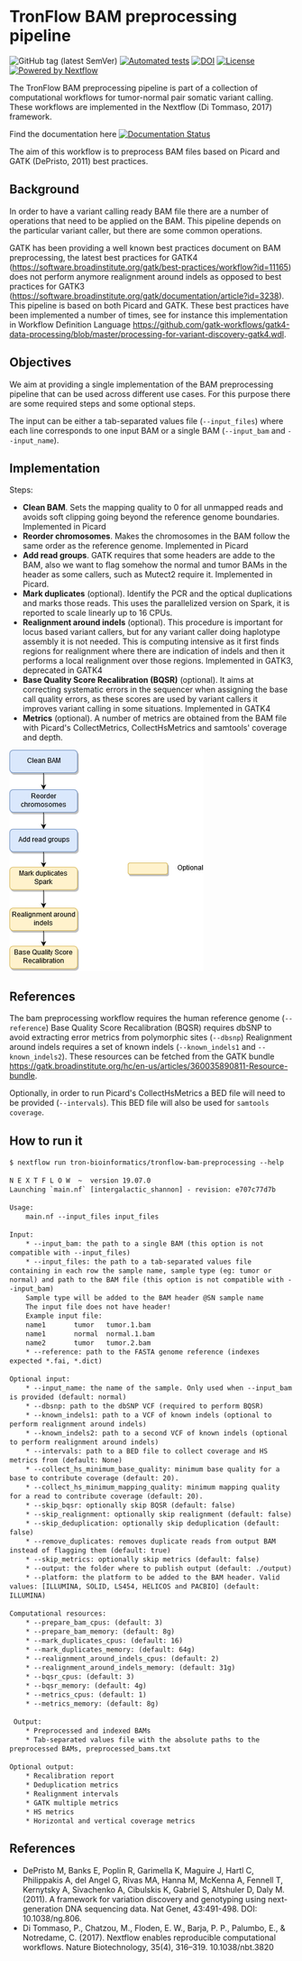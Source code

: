 # TronFlow BAM preprocessing pipeline

![GitHub tag (latest SemVer)](https://img.shields.io/github/v/release/tron-bioinformatics/tronflow-bam-preprocessing?sort=semver)
[![Automated tests](https://github.com/TRON-Bioinformatics/tronflow-bam-preprocessing/actions/workflows/automated_tests.yml/badge.svg)](https://github.com/TRON-Bioinformatics/tronflow-bam-preprocessing/actions/workflows/automated_tests.yml)
[![DOI](https://zenodo.org/badge/358400957.svg)](https://zenodo.org/badge/latestdoi/358400957)
[![License](https://img.shields.io/badge/license-MIT-green)](https://opensource.org/licenses/MIT)
[![Powered by Nextflow](https://img.shields.io/badge/powered%20by-Nextflow-orange.svg?style=flat&colorA=E1523D&colorB=007D8A)](https://www.nextflow.io/)

The TronFlow BAM preprocessing pipeline is part of a collection of computational workflows for tumor-normal pair 
somatic variant calling. These workflows are implemented in the Nextflow (Di Tommaso, 2017) framework.

Find the documentation here [![Documentation Status](https://readthedocs.org/projects/tronflow-docs/badge/?version=latest)](https://tronflow-docs.readthedocs.io/en/latest/?badge=latest)


The aim of this workflow is to preprocess BAM files based on Picard and GATK (DePristo, 2011) best practices.


## Background

In order to have a variant calling ready BAM file there are a number of operations that need to be applied on the BAM. 
This pipeline depends on the particular variant caller, but there are some common operations.

GATK has been providing a well known best practices document on BAM preprocessing, the latest best practices for 
GATK4 (https://software.broadinstitute.org/gatk/best-practices/workflow?id=11165) does not perform anymore realignment around indels as opposed to best practices for GATK3 (https://software.broadinstitute.org/gatk/documentation/article?id=3238). This pipeline is based on both Picard and GATK. These best practices have been implemented a number of times, see for instance this implementation in Workflow Definition Language https://github.com/gatk-workflows/gatk4-data-processing/blob/master/processing-for-variant-discovery-gatk4.wdl.


## Objectives

We aim at providing a single implementation of the BAM preprocessing pipeline that can be used across different 
use cases. 
For this purpose there are some required steps and some optional steps.  

The input can be either a tab-separated values file (`--input_files`) where each line corresponds to one input BAM or a single BAM (`--input_bam` and `--input_name`).

## Implementation

Steps:

* **Clean BAM**. Sets the mapping quality to 0 for all unmapped reads and avoids soft clipping going beyond the reference genome boundaries. Implemented in Picard
* **Reorder chromosomes**. Makes the chromosomes in the BAM follow the same order as the reference genome. Implemented in Picard
* **Add read groups**. GATK requires that some headers are adde to the BAM, also we want to flag somehow the normal and tumor BAMs in the header as some callers, such as Mutect2 require it. Implemented in Picard.
* **Mark duplicates** (optional). Identify the PCR and the optical duplications and marks those reads. This uses the parallelized version on Spark, it is reported to scale linearly up to 16 CPUs.
* **Realignment around indels** (optional). This procedure is important for locus based variant callers, but for any variant caller doing haplotype assembly it is not needed. This is computing intensive as it first finds regions for realignment where there are indication of indels  and then it performs a local realignment over those regions. Implemented in GATK3, deprecated in GATK4
* **Base Quality Score Recalibration (BQSR)** (optional). It aims at correcting systematic errors in the sequencer when assigning the base call quality errors, as these scores are used by variant callers it improves variant calling in some situations. Implemented in GATK4
* **Metrics** (optional). A number of metrics are obtained from the BAM file with Picard's CollectMetrics, CollectHsMetrics and samtools' coverage and depth.

![Pipeline](figures/bam_preprocessing2.png)

## References

The bam preprocessing workflow requires the human reference genome (`--reference`)
Base Quality Score Recalibration (BQSR) requires dbSNP to avoid extracting error metrics from polymorphic sites (`--dbsnp`)
Realignment around indels requires a set of known indels (`--known_indels1` and `--known_indels2`).
These resources can be fetched from the GATK bundle https://gatk.broadinstitute.org/hc/en-us/articles/360035890811-Resource-bundle.

Optionally, in order to run Picard's CollectHsMetrics a BED file will need to be provided (`--intervals`).
This BED file will also be used for `samtools coverage`.


## How to run it

```
$ nextflow run tron-bioinformatics/tronflow-bam-preprocessing --help

N E X T F L O W  ~  version 19.07.0
Launching `main.nf` [intergalactic_shannon] - revision: e707c77d7b

Usage:
    main.nf --input_files input_files

Input:
    * --input_bam: the path to a single BAM (this option is not compatible with --input_files)
    * --input_files: the path to a tab-separated values file containing in each row the sample name, sample type (eg: tumor or normal) and path to the BAM file (this option is not compatible with --input_bam)
    Sample type will be added to the BAM header @SN sample name
    The input file does not have header!
    Example input file:
    name1       tumor   tumor.1.bam
    name1       normal  normal.1.bam
    name2       tumor   tumor.2.bam
    * --reference: path to the FASTA genome reference (indexes expected *.fai, *.dict)

Optional input:
    * --input_name: the name of the sample. Only used when --input_bam is provided (default: normal)
    * --dbsnp: path to the dbSNP VCF (required to perform BQSR)
    * --known_indels1: path to a VCF of known indels (optional to perform realignment around indels)
    * --known_indels2: path to a second VCF of known indels (optional to perform realignment around indels)
    * --intervals: path to a BED file to collect coverage and HS metrics from (default: None)
    * --collect_hs_minimum_base_quality: minimum base quality for a base to contribute coverage (default: 20).
    * --collect_hs_minimum_mapping_quality: minimum mapping quality for a read to contribute coverage (default: 20).
    * --skip_bqsr: optionally skip BQSR (default: false)
    * --skip_realignment: optionally skip realignment (default: false)
    * --skip_deduplication: optionally skip deduplication (default: false)
    * --remove_duplicates: removes duplicate reads from output BAM instead of flagging them (default: true)
    * --skip_metrics: optionally skip metrics (default: false)
    * --output: the folder where to publish output (default: ./output)
    * --platform: the platform to be added to the BAM header. Valid values: [ILLUMINA, SOLID, LS454, HELICOS and PACBIO] (default: ILLUMINA)

Computational resources:
    * --prepare_bam_cpus: (default: 3)
    * --prepare_bam_memory: (default: 8g)
    * --mark_duplicates_cpus: (default: 16)
    * --mark_duplicates_memory: (default: 64g)
    * --realignment_around_indels_cpus: (default: 2)
    * --realignment_around_indels_memory: (default: 31g)
    * --bqsr_cpus: (default: 3)
    * --bqsr_memory: (default: 4g)
    * --metrics_cpus: (default: 1)
    * --metrics_memory: (default: 8g)

 Output:
    * Preprocessed and indexed BAMs
    * Tab-separated values file with the absolute paths to the preprocessed BAMs, preprocessed_bams.txt

Optional output:
    * Recalibration report
    * Deduplication metrics
    * Realignment intervals
    * GATK multiple metrics
    * HS metrics
    * Horizontal and vertical coverage metrics
```


## References

* DePristo M, Banks E, Poplin R, Garimella K, Maguire J, Hartl C, Philippakis A, del Angel G, Rivas MA, Hanna M, McKenna A, Fennell T, Kernytsky A, Sivachenko A, Cibulskis K, Gabriel S, Altshuler D, Daly M. (2011). A framework for variation discovery and genotyping using next-generation DNA sequencing data. Nat Genet, 43:491-498. DOI: 10.1038/ng.806.
* Di Tommaso, P., Chatzou, M., Floden, E. W., Barja, P. P., Palumbo, E., & Notredame, C. (2017). Nextflow enables reproducible computational workflows. Nature Biotechnology, 35(4), 316–319. 10.1038/nbt.3820
